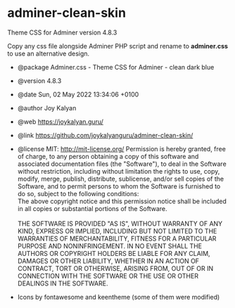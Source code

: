 # adminer-clean-skin

Theme CSS for Adminer version    4.8.3

Copy any css file alongside Adminer PHP script and rename to <b>adminer.css</b> to use an alternative design.

* @package    Adminer.css - Theme CSS for Adminer - clean dark blue
* @version    4.8.3
* @date       Sun, 02 May 2022 13:34:06 +0100
* @author     Joy Kalyan
* @web        https://joykalyan.guru/
* @link       https://github.com/joykalyanguru/adminer-clean-skin/
* @license    MIT: http://mit-license.org/
Permission is hereby granted, free of charge, to any person obtaining a copy of
this software and associated documentation files (the "Software"), to deal in
the Software without restriction, including without limitation the rights to use,
copy, modify, merge, publish, distribute, sublicense, and/or sell copies of the
Software, and to permit persons to whom the Software is furnished to do so,
subject to the following conditions:<br>The above copyright notice and this permission notice shall be
included in all copies or substantial portions of the Software.<br><br>THE SOFTWARE IS PROVIDED "AS IS", WITHOUT WARRANTY OF ANY KIND, EXPRESS OR IMPLIED,
INCLUDING BUT NOT LIMITED TO THE WARRANTIES OF MERCHANTABILITY, FITNESS FOR A
PARTICULAR PURPOSE AND NONINFRINGEMENT. IN NO EVENT SHALL THE AUTHORS OR COPYRIGHT
HOLDERS BE LIABLE FOR ANY CLAIM, DAMAGES OR OTHER LIABILITY, WHETHER IN AN ACTION
OF CONTRACT, TORT OR OTHERWISE, ARISING FROM, OUT OF OR IN CONNECTION WITH THE
SOFTWARE OR THE USE OR OTHER DEALINGS IN THE SOFTWARE.

* Icons by fontawesome and keentheme (some of them were modified)
